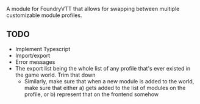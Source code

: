 A module for FoundryVTT that allows for swapping between multiple customizable module profiles.

## TODO
- Implement Typescript
- Import/export
- Error messages
- The export list being the whole list of any profile that's ever existed in the game world. Trim that down
  - Similarly, make sure that when a new module is added to the world, make sure that either a) gets added to the list of modules on the profile, or b) represent that on the frontend somehow